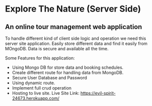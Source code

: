 # Explore The Nature (Server Side)

## An online tour management web application

To handle different kind of client side logic and operation we need this server site application. Easily store different data and find it easily from MOngoDB. Data is secure and available all the time.

Some Features for this application:

- Using Mongo DB for store data and booking schedules.
- Create different route for handling data from MongoDB.
- Secure User Database and Password
- Using dynamic route.
- Implement full crud operation
- Hosting to live site.
  Live Site Link: https://evil-spirit-24673.herokuapp.com/
